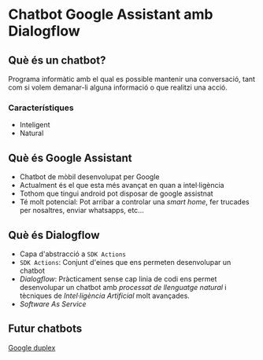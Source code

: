 # Chatbot Google Assistant amb Dialogflow

## Què és un chatbot?

Programa informàtic amb el qual es possible mantenir una conversació, tant com si volem demanar-li alguna informació o que realitzi una acció.

### Característiques 

- Inteligent
- Natural

## Què és Google Assistant

- Chatbot de mòbil desenvolupat per Google
- Actualment és el que esta més avançat en quan a intel·ligència
- Tothom que tingui android pot disposar de google assistnat
- Té molt potencial: Pot arribar a controlar una <i>smart home</i>, fer trucades per nosaltres, enviar whatsapps, etc...

## Què és Dialogflow

- Capa d'abstracció a `SDK Actions`
- `SDK Actions`: Conjunt d'eines que ens permeten desenvolupar un chatbot
- *Dialogflow*: Pràcticament sense cap linia de codi ens permet desenvolupar un chatbot amb *processat de llenguatge natural* i tècniques de *Intel·ligència Artificial* molt avançades.
- *Software As Service*

## Futur chatbots

[Google duplex](https://www.youtube.com/watch?v=znNe4pMCsD4)